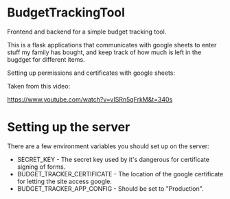 # BudgetTrackingTool
Frontend and backend for a simple budget tracking tool.

This is a flask applications that communicates with google sheets to enter stuff my family has bought, and keep track of how much is left in the bugdget for different items.

Setting up permissions and certificates with google sheets:

Taken from this video:

https://www.youtube.com/watch?v=vISRn5qFrkM&t=340s

# Setting up the server

There are a few environment variables you should set up on the server:

* SECRET_KEY - The secret key used by it's dangerous for certificate signing of forms.
* BUDGET_TRACKER_CERTIFICATE - The location of the google certificate for letting the site access google.
* BUDGET_TRACKER_APP_CONFIG - Should be set to "Production".